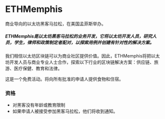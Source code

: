 # 

# ETHMemphis

商业导向的以太坊黑客马拉松，在美国孟菲斯举办。

##### ETHMemphis是以太坊黑客马拉松的业务开发，它将以太坊开发人员，研究人员，学生，律师和政策制定者配对，以探索用例并创建有针对性的解决方案。

我们相信以太坊区块链可以为商业社区提供价值。因此，ETHMemphis将把以太坊开发人员与商业专业人士合作，探索以下行业的区块链解决方案：供应链、旅游、医疗保健、教育和法律。

这是一个免费活动。将向所有批准的申请人提供食物和住宿。

### 资格

- 对黑客没有年龄或教育限制
- 如果申请人被接受参加黑客马拉松，他们将收到通知。

